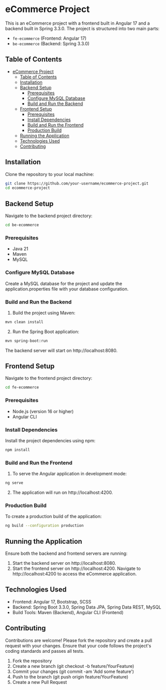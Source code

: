 # eCommerce Project

This is an eCommerce project with a frontend built in Angular 17 and a backend built in Spring 3.3.0. The project is structured into two main parts:

- `fe-ecommerce` (Frontend: Angular 17)
- `be-ecommerce` (Backend: Spring 3.3.0)

## Table of Contents

- [eCommerce Project](#ecommerce-project)
  - [Table of Contents](#table-of-contents)
  - [Installation](#installation)
  - [Backend Setup](#backend-setup)
    - [Prerequisites](#prerequisites)
    - [Configure MySQL Database](#configure-mysql-database)
    - [Build and Run the Backend](#build-and-run-the-backend)
  - [Frontend Setup](#frontend-setup)
    - [Prerequisites](#prerequisites-1)
    - [Install Dependencies](#install-dependencies)
    - [Build and Run the Frontend](#build-and-run-the-frontend)
    - [Production Build](#production-build)
  - [Running the Application](#running-the-application)
  - [Technologies Used](#technologies-used)
  - [Contributing](#contributing)

## Installation

Clone the repository to your local machine:

```sh
git clone https://github.com/your-username/ecommerce-project.git
cd ecommerce-project
```

## Backend Setup
Navigate to the backend project directory:

```sh
cd be-ecommerce
```

### Prerequisites
- Java 21
- Maven
- MySQL

### Configure MySQL Database
Create a MySQL database for the project and update the application.properties file with your database configuration.

### Build and Run the Backend
1. Build the project using Maven:

```sh
mvn clean install
```

2. Run the Spring Boot application:

```sh
mvn spring-boot:run
```

The backend server will start on http://localhost:8080.

##  Frontend Setup
Navigate to the frontend project directory:

```sh
cd fe-ecommerce
```
### Prerequisites
- Node.js (version 16 or higher)
- Angular CLI
### Install Dependencies
Install the project dependencies using npm:

```sh
npm install
```
### Build and Run the Frontend
1. To serve the Angular application in development mode:

```sh
ng serve
```
2. The application will run on http://localhost:4200.

### Production Build
To create a production build of the application:

```sh
ng build --configuration production
```
## Running the Application
Ensure both the backend and frontend servers are running:

1. Start the backend server on http://localhost:8080.
2. Start the frontend server on http://localhost:4200.
Navigate to http://localhost:4200 to access the eCommerce application.

## Technologies Used
- Frontend: Angular 17, Bootstrap, SCSS
- Backend: Spring Boot 3.3.0, Spring Data JPA, Spring Data REST, MySQL
- Build Tools: Maven (Backend), Angular CLI (Frontend)
## Contributing
Contributions are welcome! Please fork the repository and create a pull request with your changes. Ensure that your code follows the project's coding standards and passes all tests.

1. Fork the repository
2. Create a new branch (git checkout -b feature/YourFeature)
3. Commit your changes (git commit -am 'Add some feature')
4. Push to the branch (git push origin feature/YourFeature)
5. Create a new Pull Request

